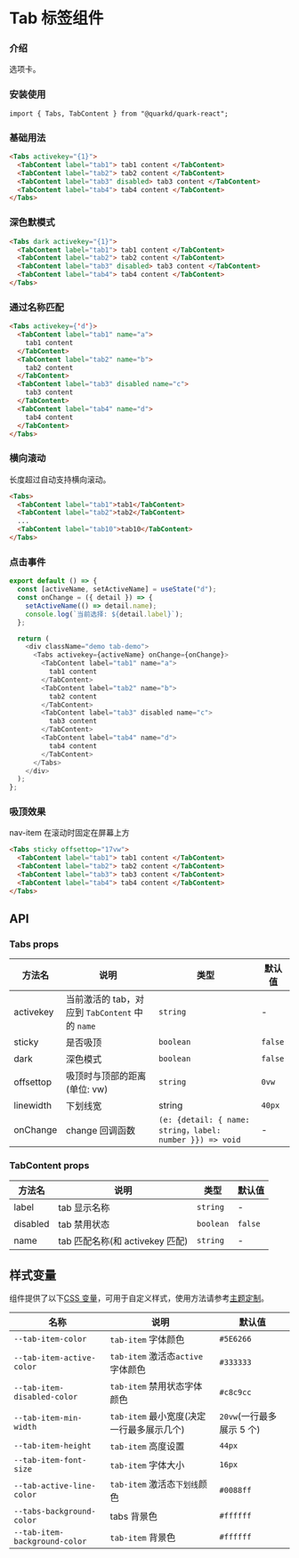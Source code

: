 # Tab 标签组件

### 介绍

选项卡。

### 安装使用

```tsx
import { Tabs, TabContent } from "@quarkd/quark-react";
```

### 基础用法

```html
<Tabs activekey="{1}">
  <TabContent label="tab1"> tab1 content </TabContent>
  <TabContent label="tab2"> tab2 content </TabContent>
  <TabContent label="tab3" disabled> tab3 content </TabContent>
  <TabContent label="tab4"> tab4 content </TabContent>
</Tabs>
```

### 深色默模式

```html
<Tabs dark activekey="{1}">
  <TabContent label="tab1"> tab1 content </TabContent>
  <TabContent label="tab2"> tab2 content </TabContent>
  <TabContent label="tab3" disabled> tab3 content </TabContent>
  <TabContent label="tab4"> tab4 content </TabContent>
</Tabs>
```

### 通过名称匹配

```html
<Tabs activekey={'d'}>
  <TabContent label="tab1" name="a">
    tab1 content
  </TabContent>
  <TabContent label="tab2" name="b">
    tab2 content
  </TabContent>
  <TabContent label="tab3" disabled name="c">
    tab3 content
  </TabContent>
  <TabContent label="tab4" name="d">
    tab4 content
  </TabContent>
</Tabs>
```

### 横向滚动

长度超过自动支持横向滚动。

```html
<Tabs>
  <TabContent label="tab1">tab1</TabContent>
  <TabContent label="tab2">tab2</TabContent>
  ...
  <TabContent label="tab10">tab10</TabContent>
</Tabs>
```

### 点击事件

```js
export default () => {
  const [activeName, setActiveName] = useState("d");
  const onChange = ({ detail }) => {
    setActiveName(() => detail.name);
    console.log(`当前选择: ${detail.label}`);
  };

  return (
    <div className="demo tab-demo">
      <Tabs activekey={activeName} onChange={onChange}>
        <TabContent label="tab1" name="a">
          tab1 content
        </TabContent>
        <TabContent label="tab2" name="b">
          tab2 content
        </TabContent>
        <TabContent label="tab3" disabled name="c">
          tab3 content
        </TabContent>
        <TabContent label="tab4" name="d">
          tab4 content
        </TabContent>
      </Tabs>
    </div>
  );
};
```

### 吸顶效果

nav-item 在滚动时固定在屏幕上方

```html
<Tabs sticky offsettop="17vw">
  <TabContent label="tab1"> tab1 content </TabContent>
  <TabContent label="tab2"> tab2 content </TabContent>
  <TabContent label="tab3"> tab3 content </TabContent>
  <TabContent label="tab4"> tab4 content </TabContent>
</Tabs>
```

## API

### Tabs props

| 方法名    | 说明                                            | 类型                                                     | 默认值  |
| --------- | ----------------------------------------------- | -------------------------------------------------------- | ------- |
| activekey | 当前激活的 tab，对应到 `TabContent` 中的 `name` | `string`                                                 | -       |
| sticky    | 是否吸顶                                        | `boolean`                                                | `false` |
| dark      | 深色模式                                        | `boolean`                                                | `false` |
| offsettop | 吸顶时与顶部的距离(单位: vw)                    | `string`                                                 | `0vw`   |
| linewidth | 下划线宽                                        | string                                                   | `40px`  |
| onChange  | change 回调函数                                 | `(e: {detail: { name: string，label: number }}) => void` | -       |

### TabContent props

| 方法名   | 说明                            | 类型      | 默认值  |
| -------- | ------------------------------- | --------- | ------- |
| label    | tab 显示名称                    | `string`  | -       |
| disabled | tab 禁用状态                    | `boolean` | `false` |
| name     | tab 匹配名称(和 activekey 匹配) | `string`  | -       |

## 样式变量

组件提供了以下[CSS 变量](https://developer.mozilla.org/zh-CN/docs/Web/CSS/Using_CSS_custom_properties)，可用于自定义样式，使用方法请参考[主题定制](#/zh-CN/guide/theme)。

| 名称                          | 说明                                      | 默认值                    |
| ----------------------------- | ----------------------------------------- | ------------------------- |
| `--tab-item-color`            | `tab-item` 字体颜色                       | `#5E6266`                 |
| `--tab-item-active-color`     | `tab-item` 激活态`active`字体颜色         | `#333333`                 |
| `--tab-item-disabled-color`   | `tab-item` 禁用状态字体颜色               | `#c8c9cc`                 |
| `--tab-item-min-width`        | `tab-item` 最小宽度(决定一行最多展示几个) | `20vw`(一行最多展示 5 个) |
| `--tab-item-height`           | `tab-item` 高度设置                       | `44px `                   |
| `--tab-item-font-size`        | `tab-item` 字体大小                       | `16px`                    |
| `--tab-active-line-color`     | `tab-item` 激活态`下划线`颜色             | `#0088ff `                |
| `--tabs-background-color`     | tabs 背景色                               | `#ffffff`                 |
| `--tab-item-background-color` | `tab-item` 背景色                         | `#ffffff `                |
